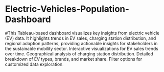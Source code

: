 # Electric-Vehicles-Population-Dashboard
#This Tableau-based dashboard visualizes key insights from electric vehicle (EV) data. It highlights trends in EV sales, charging station distribution, and regional adoption patterns, providing actionable insights for stakeholders in the sustainable mobility sector.
Interactive visualizations for EV sales trends over time.
Geographical analysis of charging station distribution.
Detailed breakdown of EV types, brands, and market share.
Filter options for customized data exploration.
